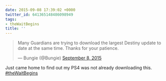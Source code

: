 ```yaml
---
date: 2015-09-08 17:39:02 +0000
twitter_id: 641365148486098949
tags:
- theWaitBegins
title: ''
---
```


<blockquote class="twitter-tweet"><p lang="en" dir="ltr">Many Guardians are trying to download the largest Destiny update to date at the same time. Thanks for your patience.</p>&mdash; Bungie (@Bungie) <a href="https://twitter.com/Bungie/status/641359089767813121?ref_src=twsrc%5Etfw">September 8, 2015</a></blockquote>
<script async src="https://platform.twitter.com/widgets.js" charset="utf-8"></script>

Just came home to find out my PS4 was not already downloading this. [#theWaitBegins](https://twitter.com/hashtag/theWaitBegins) 
